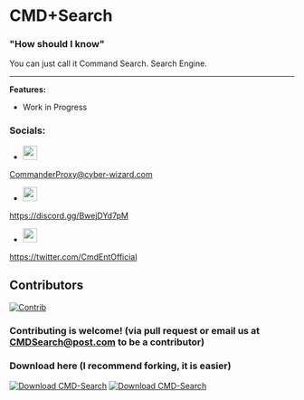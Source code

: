 # CMD+Search
### "How should I know"
You can just call it Command Search. Search Engine.
***
**Features:**  
- Work in Progress

### Socials:
- <img src="assets/other/email.svg" width="25" height="25">   
CommanderProxy@cyber-wizard.com
- <img src="assets/other/discord.svg" width="25" height="25">  
https://discord.gg/BwejDYd7pM
- <img src="assets/other/x.png" width="25" height="25">  
https://twitter.com/CmdEntOfficial 

## Contributors
[![Contrib](https://contrib.rocks/image?repo=Command-Enterprises/CMD-Search)](https://github.com/Command-Enterprises/CMD-Search/graphs/contributors)

### Contributing is welcome! (via pull request or email us at CMDSearch@post.com to be a contributor)

### Download here (I recommend forking, it is easier)
[![Download CMD-Search](https://a.fsdn.com/con/app/sf-download-button)](https://sourceforge.net/projects/cmd-search/files/latest/download) [![Download CMD-Search](https://img.shields.io/sourceforge/dt/cmd-search.svg)](https://sourceforge.net/projects/cmd-search/files/latest/download)
